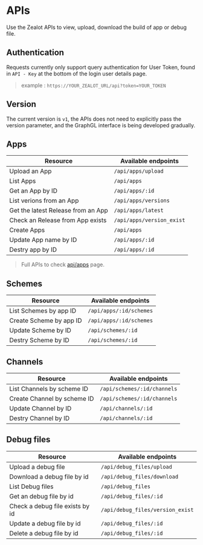 # APIs

Use the Zealot APIs to view, upload, download the build of app or debug file.

## Authentication

Requests currently only support query authentication for User Token, found in `API - Key` at the bottom of the login user details page.

> example : `https://YOUR_ZEALOT_URL/api?token=YOUR_TOKEN`

## Version

The current version is `v1`, the APIs does not need to explicitly pass the version parameter,
and the GraphGL interface is being developed gradually.

## Apps

Resource | Available endpoints
---|---
Upload an App | `/api/apps/upload`
List Apps | `/api/apps`
Get an App by ID | `/api/apps/:id`
List verions from an App | `/api/apps/versions`
Get the latest Release from an App | `/api/apps/latest`
Check an Release from App exists | `/api/apps/version_exist`
Create Apps | `/api/apps`
Update App name by ID | `/api/apps/:id`
Destry app by ID | `/api/apps/:id`

> Full APIs to check [api/apps](/docs/developer-guide/api/apps) page.

## Schemes

Resource | Available endpoints
---|---
List Schemes by app ID | `/api/apps/:id/schemes`
Create Scheme by app ID | `/api/apps/:id/schemes`
Update Scheme by ID | `/api/schemes/:id`
Destry Scheme by ID | `/api/schemes/:id`

## Channels

Resource | Available endpoints
---|---
List Channels by scheme ID | `/api/schemes/:id/channels`
Create Channel by scheme ID | `/api/schemes/:id/channels`
Update Channel by ID | `/api/channels/:id`
Destry Channel by ID | `/api/channels/:id`

## Debug files

Resource | Available endpoints
---|---
Upload a debug file | `/api/debug_files/upload`
Download a debug file by id | `/api/debug_files/download`
List Debug files | `/api/debug_files`
Get an debug file by id | `/api/debug_files/:id`
Check a debug file exists by id | `/api/debug_files/version_exist`
Update a debug file by id | `/api/debug_files/:id`
Delete a debug file by id  | `/api/debug_files/:id`
